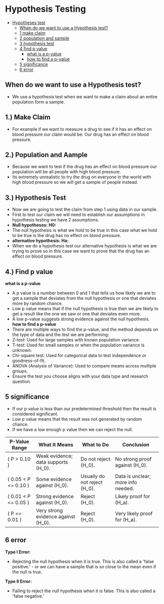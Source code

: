 # Hypothesis Testing 

- [Hypotheses test](#hypotheses-test)
  - [When do we want to use a Hypothesis test?](#when-do-we-want-to-use-a-hypothesis-test)
  - [1 make claim](#1-make-claim)
  - [2 population and sample](#2-population-and-sample)
  - [3 hypothesis test](#3-hypothesis-test)
  - [4 find p value](#4-find-p-value)
    - [what is a p-value](#what-is-a-p-value)
    - [how to find a p-value](#how-to-find-a-p-value)
  - [5 significance](#5-significance)
  - [6 error](#6-error)


## When do we want to use a Hypothesis test?
 - We use a hypothesis test when we want to make a claim about an entire population form a sample. 

## 1.) Make Claim
 - For example if we want to measure a drug to see if it has an effect on blood pressure our claim would be: Our drug has an effect on blood pressure.

## 2.) Population and Aample
 - Because we want to test if the drug has an effect on blood pressure our population will be all people with high blood pressure. 
 - Its extremely unrealistic to try the drug on everyone in the world with high blood pressure so we will get a sample of people instead.   

## 3.) Hypothesis Test
 - Now we are going to test the claim from step 1 using data in our sample. 
 - First to test our claim we will need to establish our assumptions in hypothesis testing we have 2 assumptions. 
 - **Null hypotheses: H0:**
 - The null hypothesis is what we hold to be true in this case what we hold to be true is the drug has no effect on blood pressure.  
 - **alternative hypothesis: Ha:**  
 - When we do a hypothesis test our alternative hypothesis is what we are trying to prove so in this case we want to prove that the drug has an effect on blood pressure. 

## 4.) Find p value
**what is a p-value**
 - A p value is a number between 0 and 1 that tells us how likely we are to get a sample that deviates from the null hypothesis or one that deviates more by random chance. 
 - Low p value means that if the null hypothesis is true then we are likely to get a result like the one we saw or one that deviates even more.
 - A low p-value suggests strong evidence against the null hypothesis. 
**how to find a p-value**
 - There are multiple ways to find the p-value, and the method depends on the type of data and the test we are performing:
 - Z-test: Used for large samples with known population variance.
 - T-test: Used for small samples or when the population variance is unknown.
 - Chi-square test: Used for categorical data to test independence or goodness-of-fit.
 - ANOVA (Analysis of Variance): Used to compare means across multiple groups.
 - Ensure the test you choose aligns with your data type and research question.


## 5 significance
 - If our p value is less than our predetermined threshold then the result is considered significant. 
 - Low p value means that the result was not generated by random chance. 
 - If we have a low enough p value then we can reject the null.
  
| **P-Value Range**      | **What It Means**                              | **What to Do**                     | **Conclusion**                        |
|-------------------------|-----------------------------------------------|-------------------------------------|---------------------------------------|
| \( P > 0.10 \)          | Weak evidence; data supports \(H_0\).         | Do not reject \(H_0\).             | No strong proof against \(H_0\).      |
| \( 0.05 < P <= 0.10 \)| Some evidence against \(H_0\).                | Usually do not reject \(H_0\).     | Data is unclear; more info needed.    |
| \( 0.01 < P <= 0.05 \)| Strong evidence against \(H_0\).              | Reject \(H_0\).                    | Likely proof for \(H_a\).             |
| \( P <= 0.01 \)       | Very strong evidence against \(H_0\).         | Reject \(H_0\).                    | Very likely proof for \(H_a\).        |


## 6 error 
 **Type I Error:**
 - Rejecting the null hypothesis when it is true. This is also called a 'false positive.' - or we can have a sample that is so close to the mean even if the null is true.
 
 **Type II Error:**
 - Failing to reject the null hypothesis when it is false. This is also called a 'false negative.'
